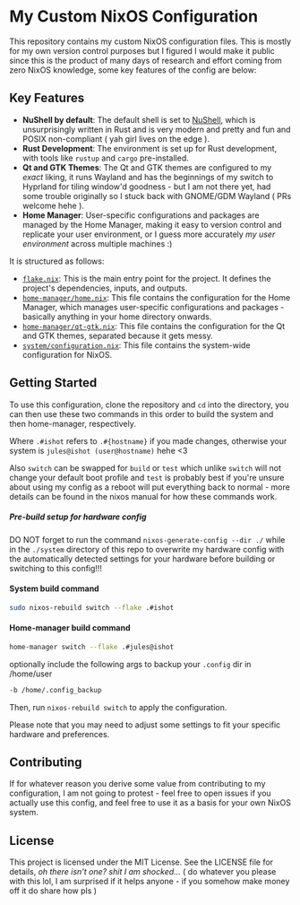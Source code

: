 # My Custom NixOS Configuration

This repository contains my custom NixOS configuration files. This is mostly for my own version control purposes but I figured I would make it public since this is the product of many days of research and effort coming from zero NixOS knowledge, some key features of the config are below:

## Key Features

- **NuShell by default**: The default shell is set to [NuShell](https://www.nushell.sh/), which is unsurprisingly written in Rust and is very modern and pretty and fun and POSIX non-compliant ( yah girl lives on the edge ).
- **Rust Development**: The environment is set up for Rust development, with tools like `rustup` and `cargo` pre-installed.
- **Qt and GTK Themes**: The Qt and GTK themes are configured to my *exact* liking, it runs Wayland and has the beginnings of my switch to Hyprland for tiling window'd goodness - but I am not there yet, had some trouble originally so I stuck back with GNOME/GDM Wayland ( PRs welcome hehe ).
- **Home Manager**: User-specific configurations and packages are managed by the Home Manager, making it easy to version control and replicate your user environment, or I guess more accurately *my user environment* across multiple machines :)

It is structured as follows:

- [`flake.nix`](command:_github.copilot.openRelativePath?%5B%22flake.nix%22%5D "flake.nix"): This is the main entry point for the project. It defines the project's dependencies, inputs, and outputs.
- [`home-manager/home.nix`](command:_github.copilot.openRelativePath?%5B%22home-manager%2Fhome.nix%22%5D "home-manager/home.nix"): This file contains the configuration for the Home Manager, which manages user-specific configurations and packages - basically anything in your home directory onwards.
- [`home-manager/qt-gtk.nix`](command:_github.copilot.openRelativePath?%5B%22home-manager%2Fqt-gtk.nix%22%5D "home-manager/qt-gtk.nix"): This file contains the configuration for the Qt and GTK themes, separated because it gets messy.
- [`system/configuration.nix`](command:_github.copilot.openRelativePath?%5B%22system%2Fconfiguration.nix%22%5D "system/configuration.nix"): This file contains the system-wide configuration for NixOS.

## Getting Started

To use this configuration, clone the repository and `cd` into the directory, you can then use these two commands in this order to build the system and then home-manager, respectively.

Where `.#ishot` refers to `.#{hostname}` if you made changes, otherwise your system is `jules@ishot (user@hostname)` hehe <3

Also `switch` can be swapped for `build` or `test` which unlike `switch` will not change your default boot profile and `test` is probably best if you're unsure about using my config as a reboot will put everything back to normal - more details can be found in the nixos manual for how these commands work.

##### Pre-build setup for hardware config

DO NOT forget to run the command `nixos-generate-config --dir ./` while in the `./system` directory of this repo to overwrite my hardware config with the automatically detected settings for your hardware before building or switching to this config!!!

#### System build command

```bash
sudo nixos-rebuild switch --flake .#ishot
```

#### Home-manager build command

```bash
home-manager switch --flake .#jules@ishot
```

optionally include the following args to backup your `.config` dir in /home/user

```bash
-b /home/.config_backup
```

Then, run `nixos-rebuild switch` to apply the configuration.

Please note that you may need to adjust some settings to fit your specific hardware and preferences.

## Contributing

If for whatever reason you derive some value from contributing to my configuration, I am not going to protest - feel free to open issues if you actually use this config, and feel free to use it as a basis for your own NixOS system.

## License

This project is licensed under the MIT License. See the LICENSE file for details, *oh there isn't one? shit I am shocked...* ( do whatever you please with this lol, I am surprised if it helps anyone - if you somehow make money off it do share how pls )
